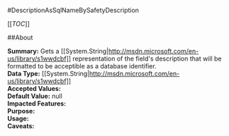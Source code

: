#DescriptionAsSqlNameBySafetyDescription

[[_TOC_]]

##About

**Summary:** Gets a [[System.String|http://msdn.microsoft.com/en-us/library/s1wwdcbf]] representation of the field's description that will be formatted to be acceptible as a database identifier.  
**Data Type:** [[System.String|http://msdn.microsoft.com/en-us/library/s1wwdcbf]]  
**Accepted Values:**   
**Default Value:** null  
**Impacted Features:**   
**Purpose:**   
**Usage:**   
**Caveats:**   

